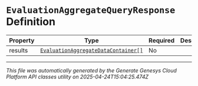 # `EvaluationAggregateQueryResponse` Definition

| Property | Type | Required | Description |
|----------|------|----------|-------------|
| results | [`EvaluationAggregateDataContainer[]`](evaluationaggregatedatacontainer-definition.md) | No |  |

---

*This file was automatically generated by the Generate Genesys Cloud Platform API classes utility on 2025-04-24T15:04:25.474Z*